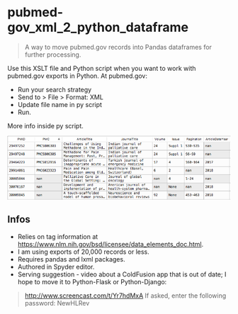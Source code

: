 # pubmed-gov_xml_2_python_dataframe

> A way to move pubmed.gov records into Pandas dataframes for further processing.

Use this XSLT file and Python script when you want to work with pubmed.gov exports in Python. At pubmed.gov: 

- Run your search strategy
- Send to > File > Format: XML
- Update file name in py script
- Run.

More info inside py script.

![screensot](pm_dataframe.png)


## Infos

- Relies on tag information at https://www.nlm.nih.gov/bsd/licensee/data_elements_doc.html.
- I am using exports of 20,000 records or less.
- Requires pandas and lxml packages. 
- Authored in Spyder editor.
- Serving suggestion - video about a ColdFusion app that is out of date; I hope to move it to Python-Flask or Python-Django:

> http://www.screencast.com/t/Yr7hdMxA 
> If asked, enter the following password: NewHLRev
